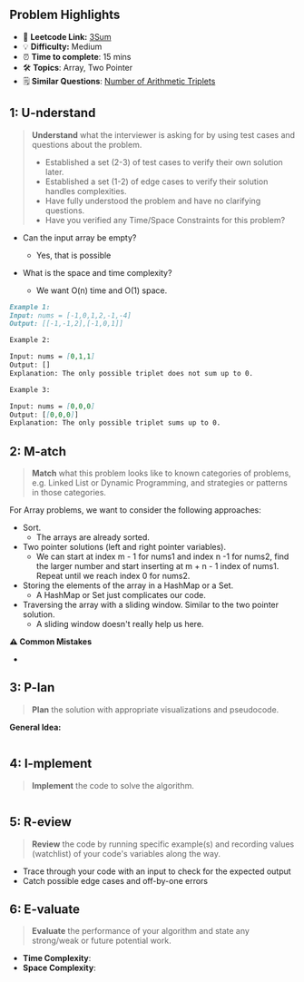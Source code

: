## Problem Highlights

* 🔗 **Leetcode Link:** [3Sum](https://leetcode.com/problems/3sum/)
* 💡 **Difficulty:**  Medium
* ⏰ **Time to complete**: 15 mins
* 🛠️ **Topics**: Array, Two Pointer
* 🗒️ **Similar Questions**: [Number of Arithmetic Triplets](https://leetcode.com/problems/number-of-arithmetic-triplets/)
    
## 1: U-nderstand
 
> **Understand** what the interviewer is asking for by using test cases and questions about the problem.
> 
> - Established a set (2-3) of test cases to verify their own solution later.
> - Established a set (1-2) of edge cases to verify their solution handles complexities.
> - Have fully understood the problem and have no clarifying questions.
> - Have you verified any Time/Space Constraints for this problem?

- Can the input array be empty?
    - Yes, that is possible

- What is the space and time complexity?
    - We want O(n) time and O(1) space. 

```markdown
Example 1:
Input: nums = [-1,0,1,2,-1,-4]
Output: [[-1,-1,2],[-1,0,1]]

Example 2:

Input: nums = [0,1,1]
Output: []
Explanation: The only possible triplet does not sum up to 0.

Example 3:

Input: nums = [0,0,0]
Output: [[0,0,0]]
Explanation: The only possible triplet sums up to 0.
```   
    
## 2: M-atch

<!-- See https://docs.google.com/document/d/1hYT1hoOJ6pFIt8A5q-PIZmYP7pB4WqlzyUJgFx9x2mY/edit#heading=h.ya2de4n4zsds for list of algorithms based on question type-->

> **Match** what this problem looks like to known categories of problems, e.g. Linked List or Dynamic Programming, and strategies or patterns in those categories.

For Array problems, we want to consider the following approaches:

- Sort. 
    - The arrays are already sorted.
- Two pointer solutions (left and right pointer variables). 
    - We can start at index m - 1 for nums1 and index n -1 for nums2, find the larger number and start inserting at m + n - 1 index of nums1. Repeat until we reach index 0 for nums2.
- Storing the elements of the array in a HashMap or a Set. 
    - A HashMap or Set just complicates our code.
- Traversing the array with a sliding window. Similar to the two pointer solution. 
    - A sliding window doesn't really help us here.

**⚠️ Common Mistakes**

* 


## 3: P-lan

> **Plan** the solution with appropriate visualizations and pseudocode.

**General Idea:** 

```markdown

```

## 4: I-mplement

> **Implement** the code to solve the algorithm.

```python

```
    
## 5: R-eview

> **Review** the code by running specific example(s) and recording values (watchlist) of your code's variables along the way.

- Trace through your code with an input to check for the expected output
- Catch possible edge cases and off-by-one errors

## 6: E-valuate

> **Evaluate** the performance of your algorithm and state any strong/weak or future potential work.


* **Time Complexity**: 
* **Space Complexity**: 